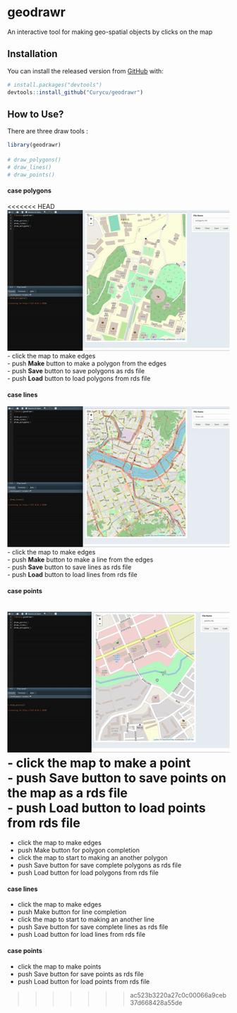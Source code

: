 
<!-- README.md is generated from README.Rmd. Please edit that file -->
geodrawr
========

An interactive tool for making geo-spatial objects by clicks on the map

Installation
------------

You can install the released version from [GitHub](https://github.com/) with:

``` r
# install.packages("devtools")
devtools::install_github("Curycu/geodrawr")
```

How to Use?
-----------

There are three draw tools :

``` r
library(geodrawr)

# draw_polygons()
# draw_lines()
# draw_points()
```

#### case polygons

<<<<<<< HEAD
![draw\_polygons](draw_polygons.gif)  
\- click the map to make edges  
\- push **Make** button to make a polygon from the edges  
\- push **Save** button to save polygons as rds file  
\- push **Load** button to load polygons from rds file

#### case lines

![draw\_lines](draw_lines.gif)  
\- click the map to make edges  
\- push **Make** button to make a line from the edges  
\- push **Save** button to save lines as rds file  
\- push **Load** button to load lines from rds file

#### case points

![draw\_points](draw_points.gif)  
\- click the map to make a point  
\- push **Save** button to save points on the map as a rds file  
\- push **Load** button to load points from rds file
=======
-   click the map to make edges
-   push Make button for polygon completion
-   click the map to start to making an another polygon
-   push Save button for save complete polygons as rds file
-   push Load button for load polygons from rds file

#### case lines

-   click the map to make edges
-   push Make button for line completion
-   click the map to start to making an another line
-   push Save button for save complete lines as rds file
-   push Load button for load lines from rds file

#### case points

-   click the map to make points
-   push Save button for save points as rds file
-   push Load button for load points from rds file
>>>>>>> ac523b3220a27c0c00066a9ceb37d668428a55de
